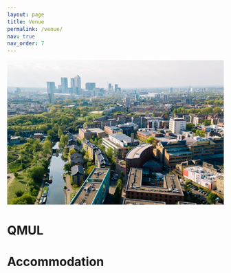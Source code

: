 ```yaml
---
layout: page
title: Venue
permalink: /venue/
nav: true
nav_order: 7
---
```


![](assets/img/qm.jpg)

# QMUL

# Accommodation
